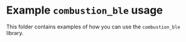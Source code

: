 # Example `combustion_ble` usage

This folder contains examples of how you can use the `combustion_ble` library.